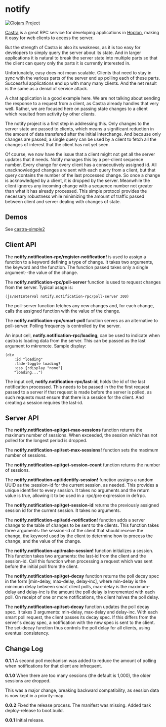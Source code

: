 # notify
[![Clojars Project](http://clojars.org/hoplon/notify/latest-version.svg)](http://clojars.org/hoplon/notify)

[Castra](https://github.com/hoplon/castra)
is a great RPC service for developing applications in
[Hoplon](https://github.com/hoplon/hoplon),
making it easy for web clients to access the server.

But the strength of Castra is also its weakness, as it is
too easy for developers to simply query the server about
its state. And in larger applications it is natural to break
the server state into multiple parts so that the client can 
query only the parts it is currently interested in.

Unfortunately, easy does not mean scalable. Clients that need to 
stay in sync with the various parts of the server end up polling 
each of these parts. Successful applications end up with many
many clients. And the net result is the same as a denial of service
attack.

A chat application is a good example here. We are not talking about
sending the response to a request from a client, as Castra already
handles that very well. Rather, we are focused here on passing state
changes to a client which resulted from activity by other clients.

The notify project is a first step in addressing this. Only changes
to the server state are passed to clients, which means a significant 
reduction in the amount of data transfered after the initial interchange.
And because only changes are passed, a single query can be used by
a client to fetch all the changes of interest that the client has not
yet seen.

Of course, we now have the issue that a client might not get all the
server updates that it needs. Notify manages this by a per-client sequence
number. Every change for every client has a consecutively assigned id.
All unacknowledged changes are sent with each query from a client, but that query
contains the number of the last processed change. So once a change is acknowledged
by a client, it is dropped by the server. Meanwhile the client ignores any 
incoming change with a sequence number not greater than what it has already processed.
This simple protocol provides the necessary robustness while minimizing the amount
of traffic passed between client and server dealing with changes of state.

## Demos

See [castra-simple2](https://github.com/hoplon/demos/tree/master/castra-simple2)

## Client API

The **notify.notification-rpc/register-notification!** is used to assign a function to a 
keyword defining a type of 
change. It takes two arguments, the keyword and the function. The function passed takes
only a single argument--the value of the change.

The **notify.notification-rpc/poll-server** function is used to request changes from the 
server. Typical usage is:

```
(js/setInterval notify.notification-rpc/poll-server 300)
```

The poll-server function fetches any new changes and, for each change, calls the assigned 
function with the value of the change.

The **notify.notification-rpc/smart-poll** function serves as an alternative to poll-server.
Polling frequency is controlled by the server. 

An input cell, **notify.notification-rpc/loading**, can be used to indicate when castra is loading
data from the server. This can be passed as the last argument to mkremote. Sample display:

```
(div
    :id "loading"
    :fade-toggle loading?
    :css {:display "none"}
    "loading...")
```

The input cell, **notify.notification-rpc/last-id**, holds the id of the last notification processed. 
This needs to be passed in
the the first request passed to a server if that request is made before the server is polled,
as such requests must ensure that there is a session for the client. And creating a session requires
the last-id.

## Server API

The **notify.notification-api/get-max-sessions** function returns the maximum number of sessions.
When exceeded, the session which has not polled for the longest period is dropped.

The **notify.notification-api/set-max-sessions!** function sets the maximum number of sessions.

The **notify.notification-api/get-session-count** function returns the number of sessions.

The **notify.notification-api/identify-session!** function assigns a random UUID as the 
:session-id for the current session, as needed. This provides a unique identifier to every 
session. It takes no arguments and the return value is true, 
allowing it to be used in a :rpc/pre expression in defrpc.

The **notify.notification-api/get-session-id** returns the previously assigned 
session id for the current session. It takes no arguments.

The **notify.notification-api/add-notification!** function adds a server change to the table
of changes to be sent to the clients. This function takes three arguments:
the session-id of the client that should receive the change, the keyword used by the client to
determine how to process the change, and the value of the change.

The **notify.notification-api/make-session!** function initializes a session. This function takes two arguments:
the last-id from the client and the session-id. Call this function when processing a request
which was sent before the initial poll from the client.

The **notify.notification-api/get-decay** function returns the poll decay spec in the form 
[min-delay, max-delay, delay-inc], where min-delay is the minimum delay between smart client polls,
max-delay is the maximum-delay and delay-inc is the amount the poll delay is incremented with
each poll. On receipt of one or more notifications, the client halves the poll delay.

The **notify.notification-api/set-decay** function updates the poll decay spec.
It takes 3 arguments: min-delay, max-delay and delay-inc. With each smart poll request,
the client passes its decay spec. If this differs from the server's decay spec, a notification
with the new spec is sent to the client. The set-decay function thus controls the poll delay
for all clients, using eventual consistency.

## Change Log

**0.1.1** A second poll mechanism was added to reduce the amount of polling when notifications
for that client are infrequent.

**0.1.0** When there are too many sessions (the default is 1,000),
the older sessions are dropped.

This was a major change, breaking backward compatibility, as session data
is now kept in a priority-map.

**0.0.2** Fixed the release process. The manifest 
was missing. Added task deploy-release to boot.build.

**0.0.1** Initial release.
